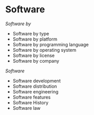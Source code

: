 # Software

*Software‎ by*
  - Software by type‎
  - Software by platform‎
  - Software by programming language‎
  - Software by operating system‎
  - Software by license‎
  - Software by company‎

*Software‎*
  - Software development‎
  - Software distribution‎
  - Software engineering‎
  - Software features‎
  - Software‎ History
  - Software law‎
